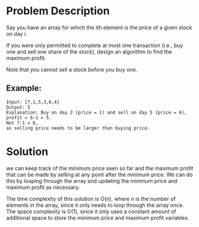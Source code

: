 # Problem Description
Say you have an array for which the ith element is the price of a given stock on day i.

If you were only permitted to complete at most one transaction (i.e., buy one and sell one share of the stock), design an algorithm to find the maximum profit.

Note that you cannot sell a stock before you buy one.

## Example:

``` 
Input: [7,1,5,3,6,4]
Output: 5
Explanation: Buy on day 2 (price = 1) and sell on day 5 (price = 6), 
profit = 6-1 = 5.
Not 7-1 = 6, 
as selling price needs to be larger than buying price.
```

# Solution
we can keep track of the minimum price seen so far and the maximum profit that can be made by selling at any point after the minimum price. We can do this by looping through the array and updating the minimum price and maximum profit as necessary.

The time complexity of this solution is O(n), where n is the number of elements in the array, since it only needs to loop through the array once. The space complexity is O(1), since it only uses a constant amount of additional space to store the minimum price and maximum profit variables.